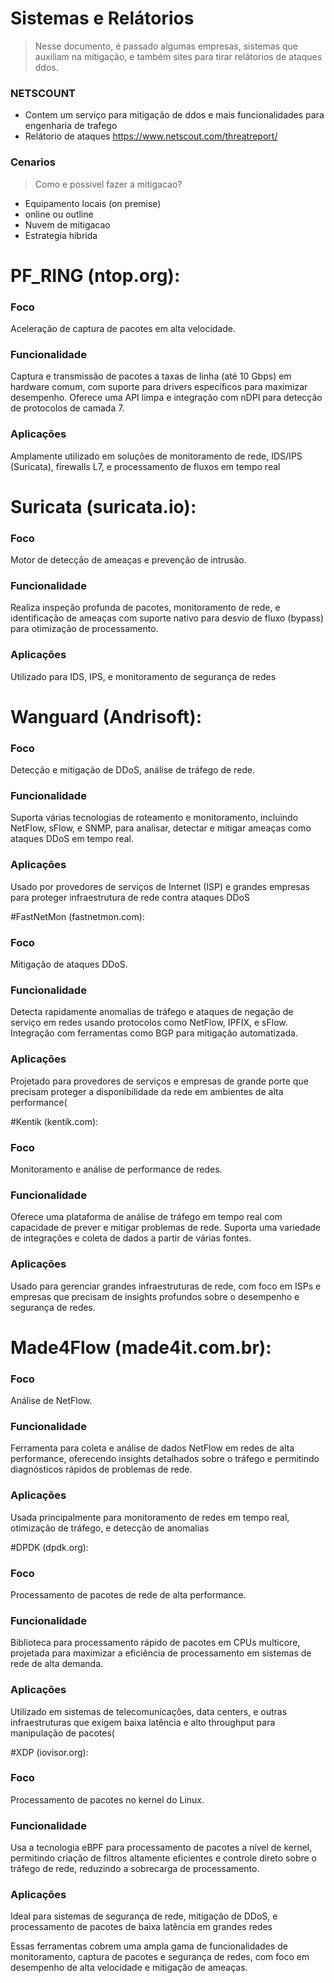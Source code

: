 # Sistemas e Relátorios
> Nesse documento, é passado algumas empresas, sistemas que auxiliam na mitigação, e também sites para tirar relátorios de ataques ddos.




### NETSCOUNT
* Contem um serviço para mitigação de ddos e mais funcionalidades para engenharia de trafego
* Relátorio de ataques
https://www.netscout.com/threatreport/

### Cenarios
> Como e possivel fazer a mitigacao?

* Equipamento locais (on premise)
 * online ou outline
* Nuvem de mitigacao
* Estrategia hibrida


# PF_RING (ntop.org):

### Foco
Aceleração de captura de pacotes em alta velocidade.
### Funcionalidade
Captura e transmissão de pacotes a taxas de linha (até 10 Gbps) em hardware comum, com suporte para drivers específicos para maximizar desempenho. Oferece uma API limpa e integração com nDPI para detecção de protocolos de camada 7.
### Aplicações
Amplamente utilizado em soluções de monitoramento de rede, IDS/IPS (Suricata), firewalls L7, e processamento de fluxos em tempo real​

# Suricata (suricata.io):
### Foco
Motor de detecção de ameaças e prevenção de intrusão.
### Funcionalidade
Realiza inspeção profunda de pacotes, monitoramento de rede, e identificação de ameaças com suporte nativo para desvio de fluxo (bypass) para otimização de processamento.
### Aplicações
Utilizado para IDS, IPS, e monitoramento de segurança de redes

# Wanguard (Andrisoft):
### Foco
Detecção e mitigação de DDoS, análise de tráfego de rede.
### Funcionalidade
Suporta várias tecnologias de roteamento e monitoramento, incluindo NetFlow, sFlow, e SNMP, para analisar, detectar e mitigar ameaças como ataques DDoS em tempo real.
### Aplicações
Usado por provedores de serviços de Internet (ISP) e grandes empresas para proteger infraestrutura de rede contra ataques DDoS​

#FastNetMon (fastnetmon.com):

### Foco
Mitigação de ataques DDoS.
### Funcionalidade
Detecta rapidamente anomalias de tráfego e ataques de negação de serviço em redes usando protocolos como NetFlow, IPFIX, e sFlow. Integração com ferramentas como BGP para mitigação automatizada.
### Aplicações
Projetado para provedores de serviços e empresas de grande porte que precisam proteger a disponibilidade da rede em ambientes de alta performance​(

#Kentik (kentik.com):
### Foco
Monitoramento e análise de performance de redes.
### Funcionalidade
Oferece uma plataforma de análise de tráfego em tempo real com capacidade de prever e mitigar problemas de rede. Suporta uma variedade de integrações e coleta de dados a partir de várias fontes.
### Aplicações
Usado para gerenciar grandes infraestruturas de rede, com foco em ISPs e empresas que precisam de insights profundos sobre o desempenho e segurança de redes.


# Made4Flow (made4it.com.br):
### Foco
Análise de NetFlow.
### Funcionalidade
Ferramenta para coleta e análise de dados NetFlow em redes de alta performance, oferecendo insights detalhados sobre o tráfego e permitindo diagnósticos rápidos de problemas de rede.
### Aplicações
Usada principalmente para monitoramento de redes em tempo real, otimização de tráfego, e detecção de anomalias​

#DPDK (dpdk.org):

### Foco
Processamento de pacotes de rede de alta performance.
### Funcionalidade
Biblioteca para processamento rápido de pacotes em CPUs multicore, projetada para maximizar a eficiência de processamento em sistemas de rede de alta demanda.
### Aplicações
Utilizado em sistemas de telecomunicações, data centers, e outras infraestruturas que exigem baixa latência e alto throughput para manipulação de pacotes​(

#XDP (iovisor.org):
### Foco 
Processamento de pacotes no kernel do Linux.
### Funcionalidade
Usa a tecnologia eBPF para processamento de pacotes a nível de kernel, permitindo criação de filtros altamente eficientes e controle direto sobre o tráfego de rede, reduzindo a sobrecarga de processamento.
### Aplicações
Ideal para sistemas de segurança de rede, mitigação de DDoS, e processamento de pacotes de baixa latência em grandes redes​

Essas ferramentas cobrem uma ampla gama de funcionalidades de monitoramento, captura de pacotes e segurança de redes, com foco em desempenho de alta velocidade e mitigação de ameaças.
